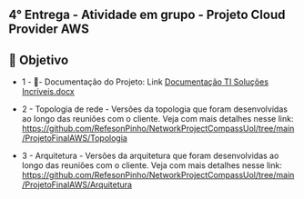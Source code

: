 ## 4° Entrega - Atividade em grupo - Projeto Cloud Provider AWS

## 🎯 Objetivo

- 1 -
📝-  Documentação do Projeto: Link
[Documentação TI Soluções Incríveis.docx](https://github.com/RefesonPinho/NetworkProjectCompassUol/files/9804103/Documentacao.TI.Solucoes.Incriveis.docx)

- 2 - Topologia de rede - Versões da topologia que foram desenvolvidas ao longo das reuniões com o cliente.
Veja com mais detalhes nesse link: https://github.com/RefesonPinho/NetworkProjectCompassUol/tree/main/ProjetoFinalAWS/Topologia

- 3 - Arquitetura - Versões da arquitetura que foram desenvolvidas ao longo das reuniões com o cliente.
Veja com mais detalhes nesse link: https://github.com/RefesonPinho/NetworkProjectCompassUol/tree/main/ProjetoFinalAWS/Arquitetura

